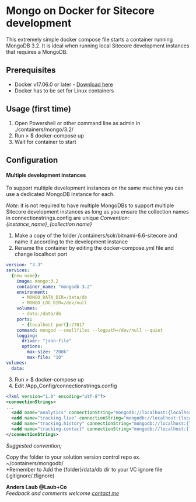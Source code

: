 # Mongo on Docker for Sitecore development

This extremely simple docker compose file starts a container running MongoDB 3.2. It is ideal when running local Sitecore development instances that requires a MongoDB.

## Prerequisites
- Docker v17.06.0  or later - [Download here](https://store.docker.com/editions/community/docker-ce-desktop-windows)
- Docker has to be set for Linux containers   

## Usage (first time)

1. Open Powershell or other command line as admin in ./containers/mongo/3.2/
2. Run > $ docker-compose up
3. Wait for container to start

## Configuration

#### Multiple development instances

To support multiple development instances on the same machine you can use a dedicated MongoDB instance for each.
  
  *Note*: it is not required to have multiple MongoDBs to support multiple Sitecore development instances as long as you ensure the collection names in connectionstrings.config are unique *Convention: {instance_name}_{collection name}*

1. Make a copy of the folder /containers/solr/bitnami-6.6-sitecore and name it according to the development instance
2. Rename the container by editing the docker-compose.yml file and change localhost port
```yaml
version: "3.3"
services:
  {new name}:
    image: mongo:3.2
    container_name: "mongodb-3.2"
    environment:
      - MONGO_DATA_DIR=/data/db
      - MONGO_LOG_DIR=/dev/null
    volumes:
      - data:/data/db
    ports:
      - {localhost port}:27017
    command: mongod --smallfiles --logpath=/dev/null --quiet
    logging:
      driver: "json-file"
      options:
        max-size: "200k"
        max-file: "10"
volumes:
  data: 
```
3. Run > $ docker-compose up
4. Edit /App_Config/connectionstrings.config 

``` xml
<?xml version="1.0" encoding="utf-8"?>
<connectionStrings>
...
  <add name="analytics" connectionString="mongodb://localhost:{localhost port}/{instance_name}_analytics" />
  <add name="tracking.live" connectionString="mongodb://localhost:{localhost port}/{instance_name}_tracking_live" />
  <add name="tracking.history" connectionString="mongodb://localhost:{localhost port}/{instance_name}_tracking_history" />
  <add name="tracking.contact" connectionString="mongodb://localhost:{localhost port}/{instance_name}_tracking_contact" />
</connectionStrings>
```
_Suggested convention;_ 

Copy the folder to your solution version control repo ex. ~/containers/mongodb/  
*Remember to Add the {folder}/data/db dir to your VC ignore file (.gitignore/.tfignore)

**Anders Laub @Laub+Co**  
*Feedback and comments welcome [contact me](mailto:contact@laubplusco.net)*